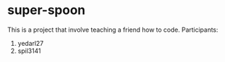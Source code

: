 # super-spoon
This is a project that involve teaching a friend how to code. 
Participants:
 1. yedarl27
 2. spil3141
